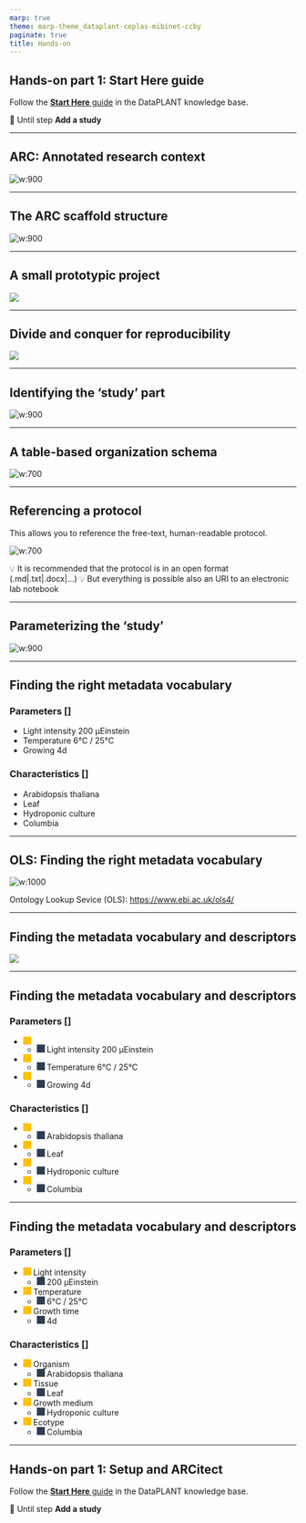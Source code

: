 ```yaml
---
marp: true
theme: marp-theme_dataplant-ceplas-mibinet-ccby
paginate: true
title: Hands-on
---
```


<style>

.yellowblock {
  display: inline-block;
  color: rgba(0, 0, 0, 0);
  width: 1em;
  height: 1em;
  background-color: #FFC000;
}

.blueblock {
  display: inline-block;
  color: rgba(0, 0, 0, 0);
  width: 1em;
  height: 1em;
  background-color: #2D3E50;
}

</style>

## Hands-on part 1: Start Here guide
Follow the [**Start Here** guide](https://nfdi4plants.github.io/nfdi4plants.knowledgebase/start-here/) in the DataPLANT knowledge base.

:pencil: Until step **Add a study**

---

## ARC: Annotated research context

![w:900](../../images/start-here/arc-bag.svg)

---

## The ARC scaffold structure

![w:900](../../images/start-here/arc-scaffold.svg)

---

## A small prototypic project

![](../../images/start-here/arc-prototypic.svg)

---

## Divide and conquer for reproducibility

![](../../images/start-here/arc-prototypic-study-divide-conquer.svg)

---

## Identifying the ‘study’ part

![w:900](../../images/start-here/arc-prototypic-study-identify.svg)

---

## A table-based organization schema

![w:700](../../images/start-here/arc-prototypic-metadata-table-representation.svg)

---

## Referencing a protocol

This allows you to reference the free-text, human-readable protocol.

![w:700](../../../nfdi4plants.knowledgebase/src/assets/images/start-here/arc-prototypic-study-protocolref.svg)

:bulb: It is recommended that the protocol is in an open format (.md|.txt|.docx|…)
:bulb: But everything is possible also an URI to an electronic lab notebook

---

## Parameterizing the ‘study’

![w:900](../../images/start-here/arc-prototypic-study-parameterization.svg)

---

## Finding the right metadata vocabulary

<div class="two-columns">
  <div>
  
  ### Parameters []
  
  - Light intensity 200 µEinstein
  - Temperature 6°C / 25°C
  - Growing 4d
  
  </div>  
  <div>
  
  ### Characteristics []
  
  - Arabidopsis thaliana
  - Leaf
  - Hydroponic culture
  - Columbia
  
  </div>
</div>

---

## OLS: Finding the right metadata vocabulary

![w:1000](../../images/teaching-ontologies/ontology-lookup-service.svg)

Ontology Lookup Sevice (OLS): https://www.ebi.ac.uk/ols4/

---

## Finding the metadata vocabulary and descriptors

![](../../images/start-here/arc-prototypic-metadata.svg)

---

## Finding the metadata vocabulary and descriptors

<div class="two-columns">

  <div>
  
  ### Parameters []
  
  - <span class="yellowblock"></span>
    - <span class="blueblock"></span> Light intensity 200 µEinstein
  - <span class="yellowblock"></span>  
    - <span class="blueblock"></span> Temperature 6°C / 25°C
  - <span class="yellowblock"></span>
    - <span class="blueblock"></span> Growing 4d
  
  </div>  

  <div>
  
  ### Characteristics []
  
  - <span class="yellowblock"></span>
    - <span class="blueblock"></span> Arabidopsis thaliana
  - <span class="yellowblock"></span>
    - <span class="blueblock"></span> Leaf
  - <span class="yellowblock"></span>
    - <span class="blueblock"></span> Hydroponic culture
  - <span class="yellowblock"></span>
    - <span class="blueblock"></span> Columbia
  
  </div>

</div>

---

## Finding the metadata vocabulary and descriptors

<div class="two-columns">

  <div>
  
  ### Parameters []
  
  - <span class="yellowblock"></span> Light intensity
    - <span class="blueblock"></span> 200 µEinstein
  - <span class="yellowblock"></span> Temperature  
    - <span class="blueblock"></span> 6°C / 25°C
  - <span class="yellowblock"></span> Growth time
    - <span class="blueblock"></span> 4d
  
  </div>

  <div>
  
  ### Characteristics []
  
  - <span class="yellowblock"></span> Organism
    - <span class="blueblock"></span> Arabidopsis thaliana
  - <span class="yellowblock"></span> Tissue
    - <span class="blueblock"></span> Leaf
  - <span class="yellowblock"></span> Growth medium
    - <span class="blueblock"></span> Hydroponic culture
  - <span class="yellowblock"></span> Ecotype
    - <span class="blueblock"></span> Columbia
  
  </div>

</div>

---

## Hands-on part 1: Setup and ARCitect

Follow the [**Start Here** guide](https://nfdi4plants.github.io/nfdi4plants.knowledgebase/start-here/) in the DataPLANT knowledge base.

:pencil: Until step **Add a study**
